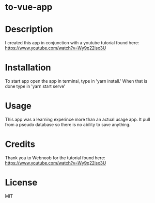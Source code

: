 # to-vue-app

# Description
I created this app in conjunction with a youtube tutorial found here: https://www.youtube.com/watch?v=Wy9q22isx3U

# Installation
To start app open the app  in terminal, type in 'yarn install.' When that is done type in 'yarn start serve'

# Usage
This app was a learning experince more than an actual usage app. It pull from a pseudo database so there is no ability to save anything.

# Credits
Thank you to Webnoob for the tutorial found here: https://www.youtube.com/watch?v=Wy9q22isx3U

# License
MIT